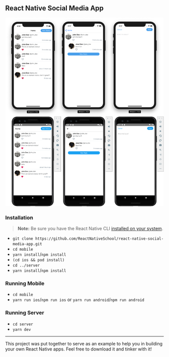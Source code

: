 ## React Native Social Media App


![Reference Designs](./assets/reference.png)

### Installation

> **Note:** Be sure you have the React Native CLI [installed on your system](https://facebook.github.io/react-native/docs/getting-started).

- `git clone https://github.com/ReactNativeSchool/react-native-social-media-app.git`
- `cd mobile`
- `yarn install`/`npm install`
- `(cd ios && pod install)`
- `cd ../server`
- `yarn install`/`npm install`

### Running Mobile

- `cd mobile`
- `yarn run ios`/`npm run ios` or `yarn run android`/`npm run android`

### Running Server

- `cd server`
- `yarn dev`

---

This project was put together to serve as an example to help you in building your own React Native apps. Feel free to download it and tinker with it!
